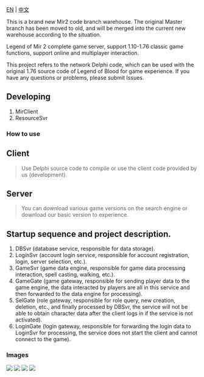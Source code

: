 [EN](https://github.com/dwbeta/OpenMir2/blob/master/README.md)  | [中文](https://github.com/dwbeta/OpenMir2/blob/master/README.cn.md)  

This is a brand new Mir2 code branch warehouse. The original Master branch has been moved to old, and will be merged into the current new warehouse according to the situation.  

Legend of Mir 2 complete game server, support 1.10-1.76 classic game functions, support online and multiplayer interaction.

This project refers to the network Delphi code, which can be used with the original 1.76 source code of Legend of Blood for game experience. If you have any questions or problems, please submit Issues.  

## Developing 
1. MirClient  
2. ResourceSvr  

### How to use    
## Client
>  Use Delphi source code to compile or use the client code provided by us (development).  

## Server
> You can download various game versions on the search engine or download our basic version to experience.  

## Startup sequence and project description. 
1. DBSvr (database service, responsible for data storage). 
2. LoginSvr (account login service, responsible for account registration, login, server selection, etc.). 
3. GameSvr (game data engine, responsible for game data processing interaction, spell casting, walking, etc.). 
4. GameGate (game gateway, responsible for sending player data to the game engine, the data interacted by players are all in this service and then forwarded to the data engine for processing). 
5. SelGate (role gateway, responsible for role query, new creation, deletion, etc., and finally processed by DBSvr, the service will not be able to obtain character data after the client logs in if the service is not activated). 
6. LoginGate (login gateway, responsible for forwarding the login data to LoginSvr for processing, the service does not start the client and cannot connect to the game). 

### Images
![](./Images/1632561445962.jpg)
![](./Images/1632561467819.jpg)
![](./Images/1632561488323.jpg)
![](./Images/1632561522104.jpg)
